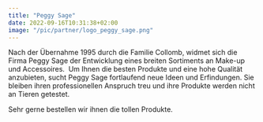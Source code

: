 ```yaml
---
title: "Peggy Sage"
date: 2022-09-16T10:31:38+02:00
image: "/pic/partner/logo_peggy_sage.png"
---
```


Nach der Übernahme 1995 durch die Familie Collomb, widmet sich die Firma Peggy Sage der Entwicklung eines breiten Sortiments an Make-up und Accessoires. 
Um Ihnen die besten Produkte und eine hohe Qualität anzubieten, sucht Peggy Sage fortlaufend neue Ideen und Erfindungen. Sie bleiben ihren professionellen Anspruch treu und ihre Produkte werden nicht an Tieren getestet. 

Sehr gerne bestellen wir ihnen die tollen Produkte.